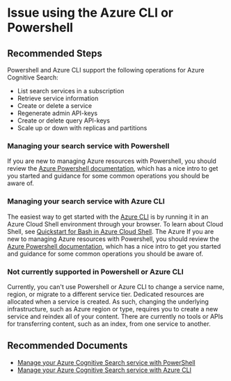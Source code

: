 <properties
	pageTitle="Setup and Configuration/Issue using the Azure CLI or Powershell"
	description="Issue using the Azure CLI or Powershell"
	service="microsoft.search"
	resource="searchservices"
	authors="mrcarter8"
	ms.author="mcarter"
	selfHelpType="resource"
	displayOrder="55"
	supportTopicIds="32681373"
	resourceTags=""
	productPesIds="15568"
	articleId="search-issueusingtheazurecliorpowershell"
	cloudEnvironments="public, Fairfax, usnat, ussec"
	ownershipId="AzureSearch_AzureSearch"
/>

# Issue using the Azure CLI or Powershell

## **Recommended Steps**

Powershell and Azure CLI support the following operations for Azure Cognitive Search:
* List search services in a subscription
* Retrieve service information
* Create or delete a service
* Regenerate admin API-keys
* Create or delete query API-keys
* Scale up or down with replicas and partitions

### Managing your search service with Powershell

If you are new to managing Azure resources with Powershell, you should review the [Azure Powershell documentation](http://docs.microsoft.com/powershell/azure/get-started-azureps), which has a nice intro to get you started and guidance for some common operations you should be aware of.

### Managing your search service with Azure CLI

The easiest way to get started with the [Azure CLI](https://docs.microsoft.com/cli/azure/get-started-with-azure-cli) is by running it in an Azure Cloud Shell environment through your browser. To learn about Cloud Shell, see [Quickstart for Bash in Azure Cloud Shell](https://docs.microsoft.com/azure/cloud-shell/quickstart). The Azure If you are new to managing Azure resources with Powershell, you should review the [Azure Powershell documentation](http://docs.microsoft.com/powershell/azure/get-started-azureps), which has a nice intro to get you started and guidance for some common operations you should be aware of.

### Not currently supported in Powershell or Azure CLI

Currently, you can't use Powershell or Azure CLI to change a service name, region, or migrate to a different service tier. Dedicated resources are allocated when a service is created. As such, changing the underlying infrastructure, such as Azure region or type, requires you to create a new service and reindex all of your content. There are currently no tools or APIs for transferring content, such as an index, from one service to another.

## **Recommended Documents**

* [Manage your Azure Cognitive Search service with PowerShell](https://docs.microsoft.com/azure/search/search-manage-powershell)
* [Manage your Azure Cognitive Search service with Azure CLI](https://docs.microsoft.com/cli/azure/search?view=azure-cli-latest)